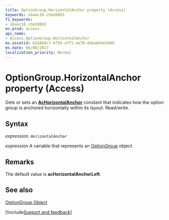```yaml
---
title: OptionGroup.HorizontalAnchor property (Access)
keywords: vbaac10.chm10883
f1_keywords:
- vbaac10.chm10883
ms.prod: access
api_name:
- Access.OptionGroup.HorizontalAnchor
ms.assetid: 61b8b9cf-6f56-aff1-ee78-ddea0d4e5940
ms.date: 06/08/2017
localization_priority: Normal
---
```



# OptionGroup.HorizontalAnchor property (Access)

Gets or sets an  **[AcHorizontalAnchor](Access.AcHorizontalAnchor.md)** constant that indicates how the option group is anchored horizontally within its layout. Read/write.


## Syntax

_expression_. `HorizontalAnchor`

_expression_ A variable that represents an [OptionGroup](Access.OptionGroup.md) object.


## Remarks

The default value is  **acHorizontalAnchorLeft**.


## See also


[OptionGroup Object](Access.OptionGroup.md)

[!include[Support and feedback](~/includes/feedback-boilerplate.md)]
